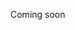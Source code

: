 Coming soon

<!-- Abbiamo visto inizio fine 
abbiamo visto cosa serve ovviamente non si può partire per un lungo viaggio se non si è allenati perciò inizieremo con qualcosa di facile alla portata certo non di tutti 

Ma vediamo la mappa 
Preparare la tua mappa scegliere l'itinerario e la tua guida


I sentieri di montagna se sono facili puoi lavorare in autonomia ma se sono 
Metodiche incontrate -->
<!--stackedit_data:
eyJoaXN0b3J5IjpbLTEyMTM2NjMwMjhdfQ==
-->